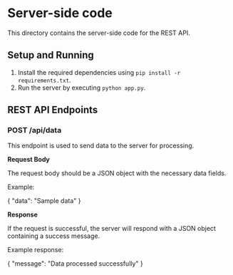 # Server-side code

This directory contains the server-side code for the REST API.

## Setup and Running

1. Install the required dependencies using `pip install -r requirements.txt`.
2. Run the server by executing `python app.py`.

## REST API Endpoints

### POST /api/data

This endpoint is used to send data to the server for processing.

**Request Body**

The request body should be a JSON object with the necessary data fields.

Example:

{
"data": "Sample data"
}

**Response**

If the request is successful, the server will respond with a JSON object containing a success message.

Example response:

{
"message": "Data processed successfully"
}